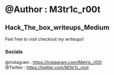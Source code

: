 # @Author : M3tr1c_r00t
## Hack_The_box_writeups_Medium
Feel free to visit checkout my writeups!

### Socials
@instagram : https://instagram.com/Metric_r00t
<br>@Twitter : https://twitter.com/M3tr1c_root
